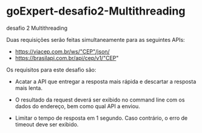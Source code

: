 # goExpert-desafio2-Multithreading
desafio 2 Multithreading

Duas requisições serão feitas simultaneamente para as seguintes APIs:
* https://viacep.com.br/ws/"CEP"/json/
* https://brasilapi.com.br/api/cep/v1/"CEP"

Os requisitos para este desafio são:

- Acatar a API que entregar a resposta mais rápida e descartar a resposta mais lenta.

- O resultado da request deverá ser exibido no command line com os dados do endereço, bem como qual API a enviou.

- Limitar o tempo de resposta em 1 segundo. Caso contrário, o erro de timeout deve ser exibido.